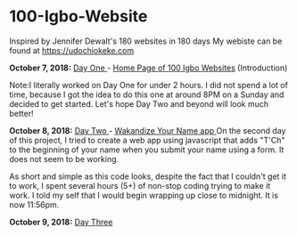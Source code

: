 # 100-Igbo-Website
Inspired by Jennifer Dewalt's 180 websites in 180 days
My webiste can be found at https://udochiokeke.com

<b>October 7, 2018:</b> <a href="https://github.com/neurogirl47/100-Igbo-Website/tree/88e2c71b6404a16e87a89a02ddfa333e33cb8a5d/dayone">Day One </a> - <u>Home Page of 100 Igbo Websites</u> (Introduction)

Note:I literally worked on Day One for under 2 hours. I did not spend a lot of time, because I got the idea to do this one at around 8PM on a Sunday and decided to get started. Let's hope Day Two and beyond will look much better!

<b>October 8, 2018:</b> <a href="https://github.com/neurogirl47/100-Igbo-Website/tree/master/daytwo">Day Two </a> - <u>Wakandize Your Name app </u> On the second day of this project, I tried to create a web app using javascript that adds "T'Ch" to the beginning of your name when you submit your name using a form. It does not seem to be working. 

As short and simple as this code looks, despite the fact that I couldn't get it to work, I spent several hours (5+) of non-stop coding trying to make it work. I told my self that I would begin wrapping up close to midnight. It is now 11:56pm.

<b>October 9, 2018:</b> <a href="https://github.com/neurogirl47/100-Igbo-Website/tree/master/daythree">Day Three </a>
